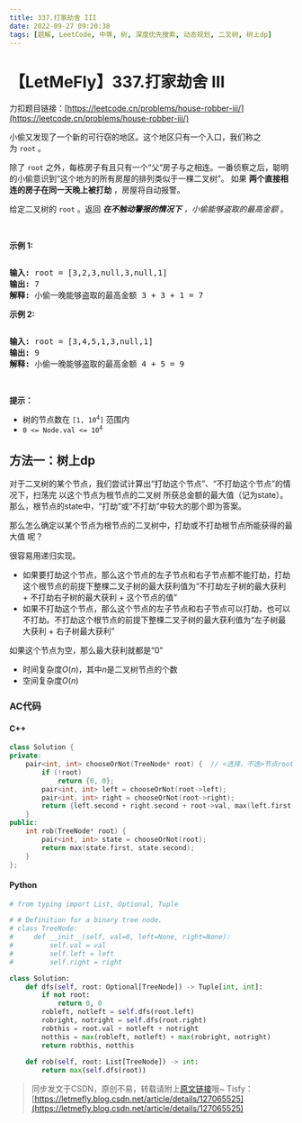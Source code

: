 ```yaml
---
title: 337.打家劫舍 III
date: 2022-09-27 09:20:38
tags: [题解, LeetCode, 中等, 树, 深度优先搜索, 动态规划, 二叉树, 树上dp]
---
```


# 【LetMeFly】337.打家劫舍 III

力扣题目链接：[https://leetcode.cn/problems/house-robber-iii/](https://leetcode.cn/problems/house-robber-iii/)

<p>小偷又发现了一个新的可行窃的地区。这个地区只有一个入口，我们称之为<meta charset="UTF-8" />&nbsp;<code>root</code>&nbsp;。</p>

<p>除了<meta charset="UTF-8" />&nbsp;<code>root</code>&nbsp;之外，每栋房子有且只有一个“父“房子与之相连。一番侦察之后，聪明的小偷意识到“这个地方的所有房屋的排列类似于一棵二叉树”。 如果 <strong>两个直接相连的房子在同一天晚上被打劫</strong> ，房屋将自动报警。</p>

<p>给定二叉树的&nbsp;<code>root</code>&nbsp;。返回&nbsp;<em><strong>在不触动警报的情况下</strong>&nbsp;，小偷能够盗取的最高金额</em>&nbsp;。</p>

<p>&nbsp;</p>

<p><strong>示例 1:</strong></p>

<p><img alt="" src="https://assets.leetcode.com/uploads/2021/03/10/rob1-tree.jpg" /></p>

<pre>
<strong>输入: </strong>root = [3,2,3,null,3,null,1]
<strong>输出:</strong> 7 
<strong>解释:</strong>&nbsp;小偷一晚能够盗取的最高金额 3 + 3 + 1 = 7</pre>

<p><strong>示例 2:</strong></p>

<p><img alt="" src="https://assets.leetcode.com/uploads/2021/03/10/rob2-tree.jpg" /></p>

<pre>
<strong>输入: </strong>root = [3,4,5,1,3,null,1]
<strong>输出:</strong> 9
<strong>解释:</strong>&nbsp;小偷一晚能够盗取的最高金额 4 + 5 = 9
</pre>

<p>&nbsp;</p>

<p><strong>提示：</strong></p>

<p><meta charset="UTF-8" /></p>

<ul>
	<li>树的节点数在&nbsp;<code>[1, 10<sup>4</sup>]</code> 范围内</li>
	<li><code>0 &lt;= Node.val &lt;= 10<sup>4</sup></code></li>
</ul>


    
## 方法一：树上dp

对于二叉树的某个节点，我们尝试计算出“打劫这个节点”、“不打劫这个节点”的情况下，扫荡完 以这个节点为根节点的二叉树 所获总金额的最大值（记为state）。那么，根节点的state中，“打劫”或“不打劫”中较大的那个即为答案。

那么怎么确定以某个节点为根节点的二叉树中，打劫或不打劫根节点所能获得的最大值 呢？

很容易用递归实现。

+ 如果要打劫这个节点，那么这个节点的左子节点和右子节点都不能打劫，打劫这个根节点的前提下整棵二叉子树的最大获利值为“不打劫左子树的最大获利 + 不打劫右子树的最大获利 + 这个节点的值”
+ 如果不打劫这个节点，那么这个节点的左子节点和右子节点可以打劫，也可以不打劫。不打劫这个根节点的前提下整棵二叉子树的最大获利值为“左子树最大获利 + 右子树最大获利”

如果这个节点为空，那么最大获利就都是“0”

+ 时间复杂度$O(n)$，其中$n$是二叉树节点的个数
+ 空间复杂度$O(n)$

### AC代码

#### C++

```cpp
class Solution {
private:
    pair<int, int> chooseOrNot(TreeNode* root) {  // <选择，不选>节点root的情况下的最大打劫值
        if (!root)
            return {0, 0};
        pair<int, int> left = chooseOrNot(root->left);
        pair<int, int> right = chooseOrNot(root->right);
        return {left.second + right.second + root->val, max(left.first, left.second) + max(right.first, right.second)};
    }
public:
    int rob(TreeNode* root) {
        pair<int, int> state = chooseOrNot(root);
        return max(state.first, state.second);
    }
};
```

#### Python

```python
# from typing import List, Optional, Tuple

# # Definition for a binary tree node.
# class TreeNode:
#     def __init__(self, val=0, left=None, right=None):
#         self.val = val
#         self.left = left
#         self.right = right

class Solution:
    def dfs(self, root: Optional[TreeNode]) -> Tuple[int, int]:
        if not root:
            return 0, 0
        robleft, notleft = self.dfs(root.left)
        robright, notright = self.dfs(root.right)
        robthis = root.val + notleft + notright
        notthis = max(robleft, notleft) + max(robright, notright)
        return robthis, notthis
    
    def rob(self, root: List[TreeNode]) -> int:
        return max(self.dfs(root))
```

> 同步发文于CSDN，原创不易，转载请附上[原文链接](https://blog.tisfy.eu.org/2022/09/27/LeetCode%200337.%E6%89%93%E5%AE%B6%E5%8A%AB%E8%88%8DIII/)哦~
> Tisfy：[https://letmefly.blog.csdn.net/article/details/127065525](https://letmefly.blog.csdn.net/article/details/127065525)
